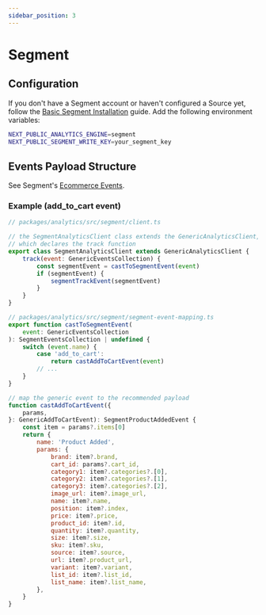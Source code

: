 ```yaml
---
sidebar_position: 3
---
```


# Segment

## Configuration
If you don't have a Segment account or haven't configured a Source yet, follow the [Basic Segment Installation](https://segment.com/docs/getting-started/02-simple-install/) guide.
Add the following environment variables:
```bash
NEXT_PUBLIC_ANALYTICS_ENGINE=segment
NEXT_PUBLIC_SEGMENT_WRITE_KEY=your_segment_key
```

## Events Payload Structure
See Segment's [Ecommerce Events](https://segment.com/docs/connections/spec/ecommerce/v2/).

### Example (add_to_cart event)
```javascript
// packages/analytics/src/segment/client.ts

// the SegmentAnalyticsClient class extends the GenericAnalyticsClient, 
// which declares the track function
export class SegmentAnalyticsClient extends GenericAnalyticsClient {
    track(event: GenericEventsCollection) {
        const segmentEvent = castToSegmentEvent(event)
        if (segmentEvent) {
            segmentTrackEvent(segmentEvent)
        }
    }
}
```

```javascript
// packages/analytics/src/segment/segment-event-mapping.ts
export function castToSegmentEvent(
    event: GenericEventsCollection
): SegmentEventsCollection | undefined {
    switch (event.name) {
        case 'add_to_cart':
            return castAddToCartEvent(event)
        // ...
    }
}

// map the generic event to the recommended payload
function castAddToCartEvent({
    params,
}: GenericAddToCartEvent): SegmentProductAddedEvent {
    const item = params?.items[0]
    return {
        name: 'Product Added',
        params: {
            brand: item?.brand,
            cart_id: params?.cart_id,
            category1: item?.categories?.[0],
            category2: item?.categories?.[1],
            category3: item?.categories?.[2],
            image_url: item?.image_url,
            name: item?.name,
            position: item?.index,
            price: item?.price,
            product_id: item?.id,
            quantity: item?.quantity,
            size: item?.size,
            sku: item?.sku,
            source: item?.source,
            url: item?.product_url,
            variant: item?.variant,
            list_id: item?.list_id,
            list_name: item?.list_name,
        },
    }
}
```



